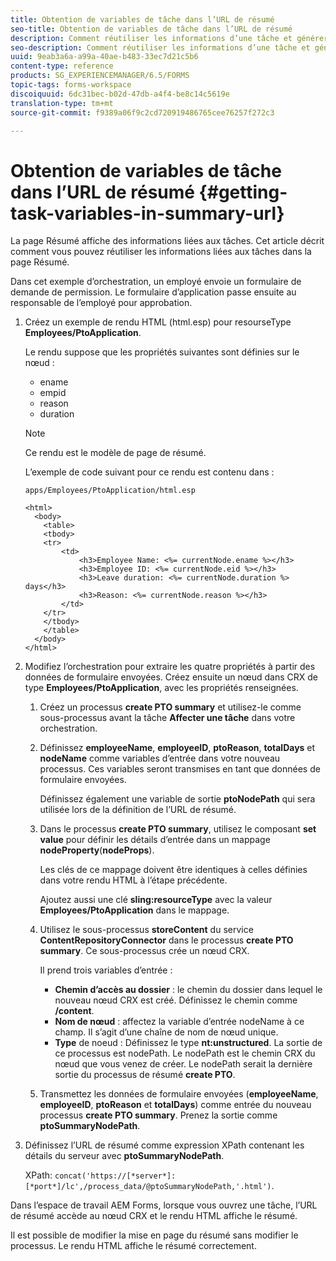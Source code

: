 ```yaml
---
title: Obtention de variables de tâche dans l’URL de résumé
seo-title: Obtention de variables de tâche dans l’URL de résumé
description: Comment réutiliser les informations d’une tâche et générer une URL de résumé pour résumer ou décrire une tâche.
seo-description: Comment réutiliser les informations d’une tâche et générer une URL de résumé pour résumer ou décrire une tâche.
uuid: 9eab3a6a-a99a-40ae-b483-33ec7d21c5b6
content-type: reference
products: SG_EXPERIENCEMANAGER/6.5/FORMS
topic-tags: forms-workspace
discoiquuid: 6dc31bec-b02d-47db-a4f4-be8c14c5619e
translation-type: tm+mt
source-git-commit: f9389a06f9c2cd720919486765cee76257f272c3

---
```



# Obtention de variables de tâche dans l’URL de résumé {#getting-task-variables-in-summary-url}

La page Résumé affiche des informations liées aux tâches. Cet article décrit comment vous pouvez réutiliser les informations liées aux tâches dans la page Résumé.

Dans cet exemple d’orchestration, un employé envoie un formulaire de demande de permission. Le formulaire d’application passe ensuite au responsable de l’employé pour approbation.

1. Créez un exemple de rendu HTML (html.esp) pour resourseType **Employees/PtoApplication**.

   Le rendu suppose que les propriétés suivantes sont définies sur le nœud :

   * ename
   * empid
   * reason
   * duration
   >[!NOTE]
   >
   >Ce rendu est le modèle de page de résumé.

   L’exemple de code suivant pour ce rendu est contenu dans :

   `apps/Employees/PtoApplication/html.esp`

   ```
   <html>
     <body>
       <table>
       <tbody>
       <tr>
           <td>
               <h3>Employee Name: <%= currentNode.ename %></h3>
               <h3>Employee ID: <%= currentNode.eid %></h3>
               <h3>Leave duration: <%= currentNode.duration %> days</h3>
               <h3>Reason: <%= currentNode.reason %></h3>
           </td>
       </tr>
       </tbody>
       </table>
     </body>
   </html>
   ```

1. Modifiez l’orchestration pour extraire les quatre propriétés à partir des données de formulaire envoyées. Créez ensuite un nœud dans CRX de type **Employees/PtoApplication**, avec les propriétés renseignées.

   1. Créez un processus **create PTO summary** et utilisez-le comme sous-processus avant la tâche **Affecter une tâche** dans votre orchestration.
   1. Définissez **employeeName**, **employeeID**, **ptoReason**, **totalDays** et **nodeName** comme variables d’entrée dans votre nouveau processus. Ces variables seront transmises en tant que données de formulaire envoyées.

      Définissez également une variable de sortie **ptoNodePath** qui sera utilisée lors de la définition de l’URL de résumé.

   1. Dans le processus **create PTO summary**, utilisez le composant **set value** pour définir les détails d’entrée dans un mappage **nodeProperty**(**nodeProps**).

      Les clés de ce mappage doivent être identiques à celles définies dans votre rendu HTML à l’étape précédente.

      Ajoutez aussi une clé **sling:resourceType** avec la valeur **Employees/PtoApplication** dans le mappage.

   1. Utilisez le sous-processus **storeContent** du service **ContentRepositoryConnector** dans le processus **create PTO summary**. Ce sous-processus crée un nœud CRX.

      Il prend trois variables d’entrée :

      * **Chemin d’accès au dossier** : le chemin du dossier dans lequel le nouveau nœud CRX est créé. Définissez le chemin comme **/content**.
      * **Nom de nœud** : affectez la variable d’entrée nodeName à ce champ. Il s’agit d’une chaîne de nom de nœud unique.
      * **Type** de noeud : Définissez le type **nt:unstructured**. La sortie de ce processus est nodePath. Le nodePath est le chemin CRX du nœud que vous venez de créer. Le nodePath serait la dernière sortie du processus de résumé **create PTO**.
   1. Transmettez les données de formulaire envoyées (**employeeName**, **employeeID**, **ptoReason** et **totalDays**) comme entrée du nouveau processus **create PTO summary**. Prenez la sortie comme **ptoSummaryNodePath**.


1. Définissez l’URL de résumé comme expression XPath contenant les détails du serveur avec **ptoSummaryNodePath**.

   XPath: `concat('https://[*server*]:[*port*]/lc',/process_data/@ptoSummaryNodePath,'.html')`.

Dans l’espace de travail AEM Forms, lorsque vous ouvrez une tâche, l’URL de résumé accède au nœud CRX et le rendu HTML affiche le résumé.

Il est possible de modifier la mise en page du résumé sans modifier le processus. Le rendu HTML affiche le résumé correctement.
